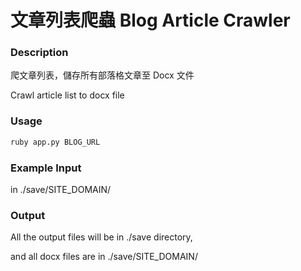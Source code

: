 # 文章列表爬蟲 Blog Article Crawler

### Description

爬文章列表，儲存所有部落格文章至 Docx 文件

Crawl article list to docx file

### Usage

```bash
ruby app.py BLOG_URL
```

### Example Input

in ./save/SITE_DOMAIN/

### Output

All the output files will be in ./save directory,

and all docx files are in ./save/SITE_DOMAIN/